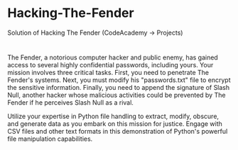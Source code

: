 # Hacking-The-Fender
Solution of Hacking The Fender (CodeAcademy -> Projects)

#
The Fender, a notorious computer hacker and public enemy, has gained access to several highly confidential passwords, including yours. Your mission involves three critical tasks. First, you need to penetrate The Fender's systems. Next, you must modify his "passwords.txt" file to encrypt the sensitive information. Finally, you need to append the signature of Slash Null, another hacker whose malicious activities could be prevented by The Fender if he perceives Slash Null as a rival.

Utilize your expertise in Python file handling to extract, modify, obscure, and generate data as you embark on this mission for justice. Engage with CSV files and other text formats in this demonstration of Python's powerful file manipulation capabilities.
